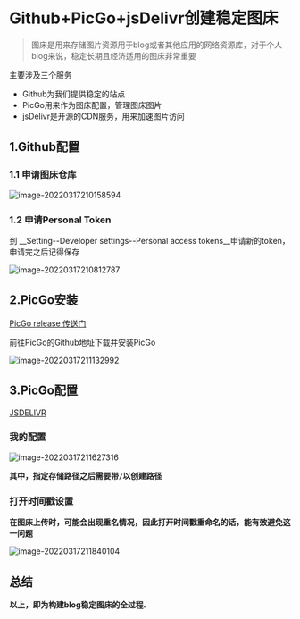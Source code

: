 # Github+PicGo+jsDelivr创建稳定图床

> 图床是用来存储图片资源用于blog或者其他应用的网络资源库，对于个人blog来说，稳定长期且经济适用的图床非常重要

主要涉及三个服务

* Github为我们提供稳定的站点
* PicGo用来作为图床配置，管理图床图片
* jsDelivr是开源的CDN服务，用来加速图片访问

<!-- toc -->

## 1.Github配置

### 1.1 申请图床仓库

![image-20220317210158594](https://cdn.jsdelivr.net/gh/HappyiRick/Album/Blogimg/202203172103031.png)

### 1.2 申请Personal Token

到 __Setting--Developer settings--Personal access tokens__申请新的token，申请完之后记得保存

![image-20220317210812787](https://cdn.jsdelivr.net/gh/HappyiRick/Album/Blogimg/202203172108137.png)

## 2.PicGo安装

[PicGo release 传送门](https://github.com/Molunerfinn/PicGo/releases)

前往PicGo的Github地址下载并安装PicGo

![image-20220317211132992](https://cdn.jsdelivr.net/gh/HappyiRick/Album/Blogimg/202203172111780.png)

## 3.PicGo配置

[JSDELIVR](https://www.jsdelivr.com/) 

### 我的配置

![image-20220317211627316](https://cdn.jsdelivr.net/gh/HappyiRick/Album/Blogimg/202203172116298.png)

__其中，指定存储路径之后需要带`/`以创建路径__

### 打开时间戳设置

__在图床上传时，可能会出现重名情况，因此打开时间戳重命名的话，能有效避免这一问题__

![image-20220317211840104](https://cdn.jsdelivr.net/gh/HappyiRick/Album/Blogimg/202203172118655.png)

## 总结

__以上，即为构建blog稳定图床的全过程.__

<!-- endtoc -->
